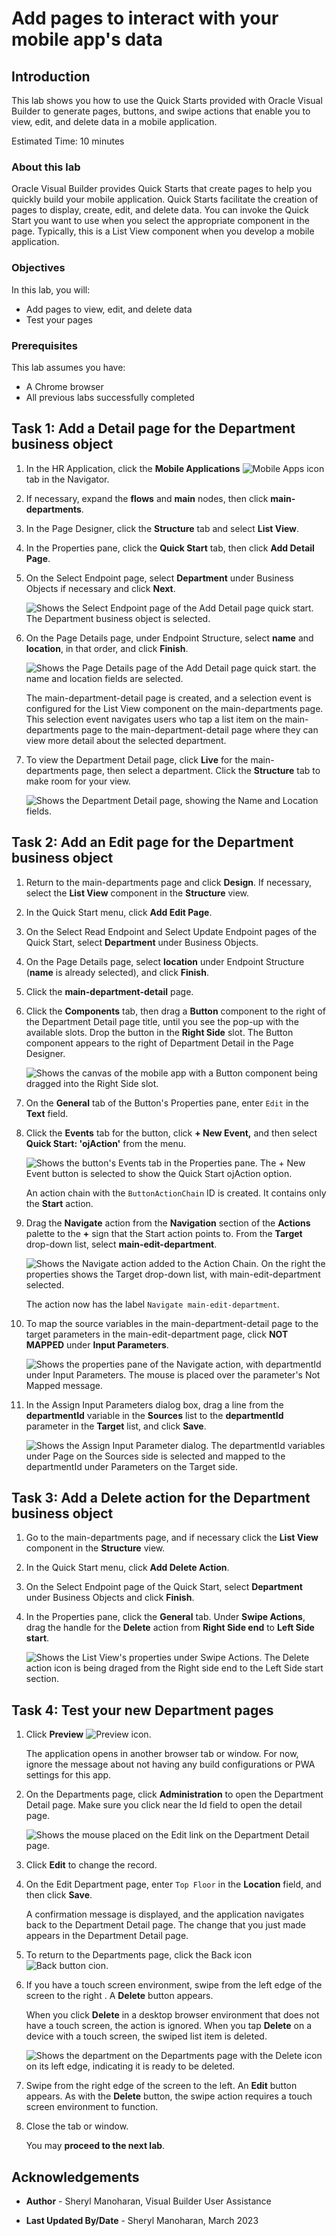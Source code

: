 # Add pages to interact with your mobile app's data

## Introduction

This lab shows you how to use the Quick Starts provided with Oracle Visual Builder to generate pages, buttons, and swipe actions that enable you to view, edit, and delete data in a mobile application.

Estimated Time:  10 minutes

### About this lab

Oracle Visual Builder provides Quick Starts that create pages to help you quickly build your mobile application. Quick Starts facilitate the creation of pages to display, create, edit, and delete data. You can invoke the Quick Start you want to use when you select the appropriate component in the page. Typically, this is a List View component when you develop a mobile application.

### Objectives

In this lab, you will:

* Add pages to view, edit, and delete data
* Test your pages

### Prerequisites

This lab assumes you have:

* A Chrome browser
* All previous labs successfully completed

## Task 1: Add a Detail page for the Department business object

1. In the HR Application, click the **Mobile Applications** ![Mobile Apps icon](./images/mobapp_icon.png) tab in the Navigator.
2. If necessary, expand the **flows** and **main** nodes, then click **main-departments**.
3. In the Page Designer, click the **Structure** tab and select **List View**.
4. In the Properties pane, click the **Quick Start** tab, then click **Add Detail Page**.
5. On the Select Endpoint page, select **Department** under Business Objects if necessary and click **Next**.

    ![Shows the Select Endpoint page of the Add Detail page quick start. The Department business object is selected.](./images/dept-add-detail-qs.png)

6. On the Page Details page, under Endpoint Structure, select **name** and **location**, in that order, and click **Finish**.

    ![Shows the Page Details page of the Add Detail page quick start. the name and location fields are selected.](./images/dept-add-detail-select-fields.png)

    The main-department-detail page is created, and a selection event is configured for the List View component on the main-departments page. This selection event navigates users who tap a list item on the main-departments page to the main-department-detail page where they can view more detail about the selected department.

7. To view the Department Detail page, click **Live** for the main-departments page, then select a department. Click the **Structure** tab to make room for your view.

    ![Shows the Department Detail page, showing the Name and Location fields.](./images/detailfinal.png)

## Task 2: Add an Edit page for the Department business object

1. Return to the main-departments page and click **Design**. If necessary, select the **List View** component in the **Structure** view.
2. In the Quick Start menu, click **Add Edit Page**.
3. On the Select Read Endpoint and Select Update Endpoint pages of the Quick Start, select **Department** under Business Objects.
4. On the Page Details page, select **location** under Endpoint Structure (**name** is already selected), and click **Finish**.
5. Click the **main-department-detail** page.
6. Click the **Components** tab, then drag a **Button** component to the right of the Department Detail page title, until you see the pop-up with the available slots. Drop the button in the **Right Side** slot. The Button component appears to the right of Department Detail in the Page Designer.

    ![Shows the canvas of the mobile app with a Button component being dragged into the Right Side slot. ](./images/deptdetail.png)

7. On the **General** tab of the Button's Properties pane, enter `Edit` in the **Text** field.
8. Click the **Events** tab for the button, click **\+ New Event,** and then select **Quick Start: 'ojAction'** from the menu.

    ![Shows the button's Events tab in the Properties pane. The + New Event button is selected to show the Quick Start ojAction option.](./images/button-events.png)

    An action chain with the `ButtonActionChain` ID is created. It contains only the **Start** action.

9. Drag the **Navigate** action from the **Navigation** section of the **Actions** palette to the **+** sign that the Start action points to. From the **Target** drop-down list, select **main-edit-department**.

    ![Shows the Navigate action added to the Action Chain. On the right the properties shows the Target drop-down list, with main-edit-department selected.](./images/button-navigate-action.png)

    The action now has the label `Navigate main-edit-department`.

10. To map the source variables in the main-department-detail page to the target parameters in the main-edit-department page, click **NOT MAPPED** under **Input Parameters**.

    ![Shows the properties pane of the Navigate action, with departmentId under Input Parameters. The mouse is placed over the parameter's Not Mapped message.](./images/mapvar.png)

11. In the Assign Input Parameters dialog box, drag a line from the **departmentId** variable in the **Sources** list to the **departmentId** parameter in the **Target** list, and click **Save**.

    ![Shows the Assign Input Parameter dialog. The departmentId variables under Page on the Sources side is selected and mapped to the departmentId under Parameters on the Target side.](./images/mapvarpar.png)

## Task 3: Add a Delete action for the Department business object

1. Go to the main-departments page, and if necessary click the **List View** component in the **Structure** view.
2. In the Quick Start menu, click **Add Delete Action**.
3. On the Select Endpoint page of the Quick Start, select **Department** under Business Objects and click **Finish**.
4. In the Properties pane, click the **General** tab. Under **Swipe Actions**, drag the handle for the **Delete** action from **Right Side end** to **Left Side start**.

    ![Shows the List View's properties under Swipe Actions. The Delete action icon is being draged from the Right side end to the Left Side start section.](./images/swipe_pi.png)

## Task 4: Test your new Department pages

1. Click **Preview** ![Preview icon](./images/run_icon.png).

    The application opens in another browser tab or window. For now, ignore the message about not having any build configurations or PWA settings for this app.

2. On the Departments page, click **Administration** to open the Department Detail page. Make sure you click near the Id field to open the detail page.

    ![Shows the mouse placed on the Edit link on the Department Detail page.](images/test_dept_detail.png)

3. Click **Edit** to change the record.
4. On the Edit Department page, enter `Top Floor` in the **Location** field, and then click **Save**.

    A confirmation message is displayed, and the application navigates back to the Department Detail page. The change that you just made appears in the Department Detail page.

5. To return to the Departments page, click the Back icon ![Back button cion](./images/backbutton.png).
6. If you have a touch screen environment, swipe from the left edge of the screen to the right . A **Delete** button appears.

    When you click **Delete** in a desktop browser environment that does not have a touch screen, the action is ignored. When you tap **Delete** on a device with a touch screen, the swiped list item is deleted.

    ![Shows the department on the Departments page with the Delete icon on its left edge, indicating it is ready to be deleted.](./images/swipe_rt.png)

7. Swipe from the right edge of the screen to the left. An **Edit** button appears. As with the **Delete** button, the swipe action requires a touch screen environment to function.
8. Close the tab or window.

   You may **proceed to the next lab**.


## Acknowledgements

* **Author** - Sheryl Manoharan, Visual Builder User Assistance

* **Last Updated By/Date** - Sheryl Manoharan, March 2023
